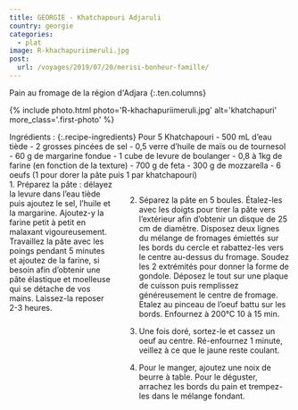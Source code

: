 ```yaml
---
title: GEORGIE - Khatchapouri Adjaruli
country: georgie
categories:
  - plat
image: R-khachapuriimeruli.jpg
post:
  url: /voyages/2019/07/20/merisi-bonheur-famille/
---
```


Pain au fromage de la région d'Adjara
{:.ten.columns}

<!--fin extrait-->

{% include photo.html photo='R-khachapuriimeruli.jpg' alt='khatchapuri' more_class='.first-photo' %}

<div class="four columns" markdown="1">
Ingrédients :
{:.recipe-ingredients}
Pour 5 Khatchapouri
- 500 mL d’eau tiède
- 2 grosses pincées de sel
- 0,5 verre d’huile de maïs ou de tournesol
- 60 g de margarine fondue
- 1 cube de levure de boulanger
- 0,8 à 1kg de farine (en fonction de la texture)
- 700 g de feta
- 300 g de mozzarella
- 6 oeufs (1 pour dorer la pâte puis 1 par khatchapouri)
</div>

<div class="ten columns" markdown="1">
1. Préparez la pâte : délayez la levure dans l’eau tiède puis ajoutez le sel, l’huile et la margarine. Ajoutez-y la farine petit à petit en malaxant vigoureusement. Travaillez la pâte avec les poings pendant 5 minutes et ajoutez de la farine, si besoin afin d’obtenir une pâte élastique et moelleuse qui se détache de vos mains. Laissez-la reposer 2-3 heures.

2. Séparez la pâte en 5 boules. Étalez-les avec les doigts pour tirer la pâte vers l’extérieur afin d’obtenir un disque de 25 cm de diamètre. Disposez deux lignes du mélange de fromages émiettés sur les bords du cercle et rabattez-les vers le centre au-dessus du fromage. Soudez les 2 extrémités pour donner la forme de gondole. Déposez le tout sur une plaque de cuisson puis remplissez généreusement le centre de fromage. Etalez au pinceau de l’oeuf battu sur les bords. Enfournez à 200°C 10 à 15 min.

3. Une fois doré, sortez-le et cassez un oeuf au centre. Ré-enfournez 1 minute, veillez à ce que le jaune reste coulant.

4. Pour le manger, ajoutez une noix de beurre à table. Pour le déguster, arrachez les bords du pain et trempez-les dans le mélange fondant.
</div>
